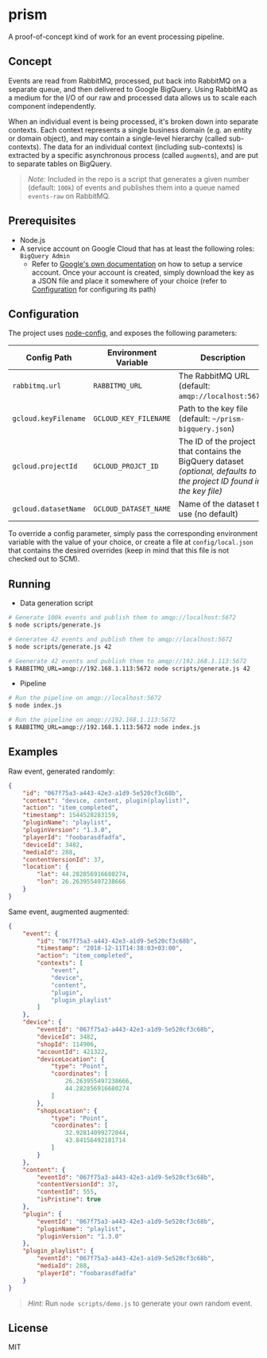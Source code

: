 # prism
A proof-of-concept kind of work for an event processing pipeline.

## Concept
Events are read from RabbitMQ, processed, put back into RabbitMQ on a separate queue, and then delivered to Google BigQuery. Using RabbitMQ as a medium for the I/O of our raw and processed data allows us to scale each component independently.

When an individual event is being processed, it's broken down into separate contexts. Each context represents a single business domain (e.g. an entity or domain object), and may contain a single-level hierarchy (called sub-contexts). The data for an individual context (including sub-contexts) is extracted by a specific asynchronous process (called `augment`s), and are put to separate tables on BigQuery.

> *Note:* Included in the repo is a script that generates a given number (default: `100k`) of events and publishes them into a queue named `events-raw` on RabbitMQ.

## Prerequisites
- Node.js
- A service account on Google Cloud that has at least the following roles: `BigQuery Admin`
    - Refer to [Google's own documentation](https://cloud.google.com/docs/authentication/getting-started) on how to setup a service account. Once your account is created, simply download the key as a JSON file and place it somewhere of your choice (refer to [Configuration](#configuration) for configuring its path)

## Configuration
The project uses [node-config](https://github.com/lorenwest/node-config), and exposes the following parameters:

| Config Path | Environment Variable | Description |
|-------------|----------------------|-------------|
| `rabbitmq.url` | `RABBITMQ_URL` | The RabbitMQ URL (default: `amqp://localhost:5672`) |
| `gcloud.keyFilename` | `GCLOUD_KEY_FILENAME` | Path to the key file (default: `~/prism-bigquery.json`) |
| `gcloud.projectId` | `GCLOUD_PROJCT_ID` | The ID of the project that contains the BigQuery dataset *(optional, defaults to the project ID found in the key file)* |
| `gcloud.datasetName` | `GCLOUD_DATASET_NAME` | Name of the dataset to use (no default) |

To override a config parameter, simply pass the corresponding environment variable with the value of your choice, or create a file at `config/local.json` that contains the desired overrides (keep in mind that this file is not checked out to SCM).

## Running
- Data generation script
```bash
# Generate 100k events and publish them to amqp://localhost:5672
$ node scripts/generate.js

# Generatee 42 events and publish them to amqp://localhost:5672
$ node scripts/generate.js 42

# Geenerate 42 events and publish them to amqp://192.168.1.113:5672
$ RABBITMQ_URL=amqp://192.168.1.113:5672 node scripts/generate.js 42
```

- Pipeline
```bash
# Run the pipeline on amqp://localhost:5672
$ node index.js

# Run the pipeline on amqp://192.168.1.113:5672
$ RABBITMQ_URL=amqp://192.168.1.113:5672 node index.js
```

## Examples
Raw event, generated randomly:

```json
{
    "id": "067f75a3-a443-42e3-a1d9-5e520cf3c68b",
    "context": "device, content, plugin(playlist)",
    "action": "item_completed",
    "timestamp": 1544528283159,
    "pluginName": "playlist",
    "pluginVersion": "1.3.0",
    "playerId": "foobarasdfadfa",
    "deviceId": 3482,
    "mediaId": 288,
    "contentVersionId": 37,
    "location": {
        "lat": 44.282856916680274,
        "lon": 26.263955497238666
    }
}
```

Same event, augmented augmented:

```json
{
    "event": {
        "id": "067f75a3-a443-42e3-a1d9-5e520cf3c68b",
        "timestamp": "2018-12-11T14:38:03+03:00",
        "action": "item_completed",
        "contexts": [
            "event",
            "device",
            "content",
            "plugin",
            "plugin_playlist"
        ]
    },
    "device": {
        "eventId": "067f75a3-a443-42e3-a1d9-5e520cf3c68b",
        "deviceId": 3482,
        "shopId": 114906,
        "accountId": 421322,
        "deviceLocation": {
            "type": "Point",
            "coordinates": [
                26.263955497238666,
                44.282856916680274
            ]
        },
        "shopLocation": {
            "type": "Point",
            "coordinates": [
                32.92814099272044,
                43.84156492181714
            ]
        }
    },
    "content": {
        "eventId": "067f75a3-a443-42e3-a1d9-5e520cf3c68b",
        "contentVersionId": 37,
        "contentId": 555,
        "isPristine": true
    },
    "plugin": {
        "eventId": "067f75a3-a443-42e3-a1d9-5e520cf3c68b",
        "pluginName": "playlist",
        "pluginVersion": "1.3.0"
    },
    "plugin_playlist": {
        "eventId": "067f75a3-a443-42e3-a1d9-5e520cf3c68b",
        "mediaId": 288,
        "playerId": "foobarasdfadfa"
    }
}
```

> *Hint:* Run `node scripts/demo.js` to generate your own random event.

## License
MIT
